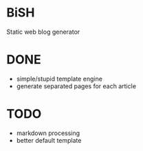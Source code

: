 # BiSH
Static web blog generator

# DONE

 - simple/stupid template engine
 - generate separated pages for each article

# TODO
 - markdown processing
 - better default template
